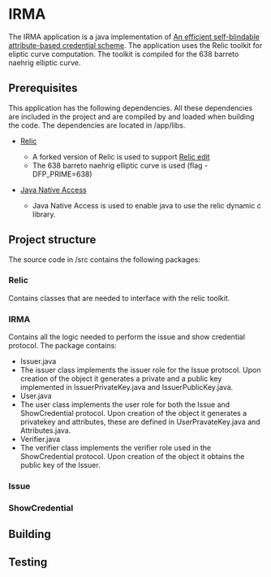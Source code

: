 # IRMA
The IRMA application is a java implementation of [An efficient self-blindable attribute-based
credential scheme](https://eprint.iacr.org/2017/115.pdf). The application uses the Relic toolkit for eliptic curve computation. The toolkit is compiled for the 638 barreto naehrig elliptic curve.

## Prerequisites
This application has the following dependencies. All these dependencies are included in the project and are compiled by and loaded when building the code. The dependencies are located in /app/libs.

* [Relic](https://github.com/relic-toolkit/relic)
  * A forked version of Relic is used to support [Relic edit](https://github.com/sietseringers/relic)
  * The 638 barreto naehrig elliptic curve is used (flag -DFP_PRIME=638)
  
* [Java Native Access](https://github.com/java-native-access/jna)
  * Java Native Access is used to enable java to use the relic dynamic c library.
  
## Project structure
The source code in /src contains the following packages:

### Relic
Contains classes that are needed to interface with the relic toolkit.

### IRMA
Contains all the logic needed to perform the issue and show credential protocol. The package contains:

* Issuer.java
 * The issuer class implements the issuer role for the Issue protocol. Upon creation of the object it generates a private and a public key implemented in IssuerPrivateKey.java and IssuerPublicKey.java.
* User.java 
 * The user class implements the user role for both the Issue and ShowCredential protocol. Upon creation of the object it generates a privatekey and attributes, these are defined in UserPravateKey.java and Attributes.java.
* Verifier.java
 * The verifier class implements the verifier role used in the ShowCredential protocol. Upon creation of the object it obtains the public key of the Issuer.

### Issue
### ShowCredential

  
## Building


## Testing
